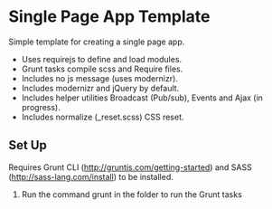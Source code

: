 # Single Page App Template
Simple template for creating a single page app.

* Uses requirejs to define and load modules.
* Grunt tasks compile scss and Require files.
* Includes no js message (uses modernizr).
* Includes modernizr and jQuery by default.
* Includes helper utilities Broadcast (Pub/sub), Events and Ajax (in progress).
* Includes normalize (_reset.scss) CSS reset.

## Set Up
Requires Grunt CLI (http://gruntjs.com/getting-started) and SASS (http://sass-lang.com/install) to be installed.

1. Run the command     grunt in the folder to run the Grunt tasks
